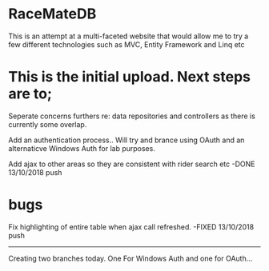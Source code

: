 # RaceMateDB
This is an attempt at a multi-faceted website that would allow me to try a few different technologies such as MVC, Entity Framework and Linq etc


#  This is the initial upload.  Next steps are to;

Seperate concerns furthers re: data repositories and controllers as there is currently some overlap.

Add an authentication process.. Will try and brance using OAuth and an alternaticve Windows Auth for lab purposes.

Add ajax to other areas so they are consistent with rider search etc -DONE  13/10/2018 push

# bugs

Fix highlighting of entire table when ajax call refreshed. -FIXED 13/10/2018 push



____________


Creating two branches today. One For Windows Auth and one for OAuth...

